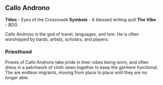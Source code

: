 ## Callo Androno
**Titles** - Eyes of the Crossroads
**Symbols** - A blessed writing quill
**The Vibe** - BDG

Callo Androno is the god of travel, languages, and lore. He is often worshipped by bards, artists, scholars, and players.

### Priesthood
Priests of Callo Androno take pride in their robes being worn, and often dress in a patchwork of cloth sewn together to keep the garment functional. The are endless migrants, moving from place to place until they are no longer able.
